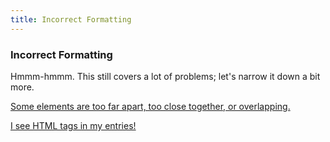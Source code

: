 ```yaml
---
title: Incorrect Formatting
---
```


### Incorrect Formatting

Hmmm-hmmm. This still covers a lot of problems; let's narrow it down a bit more.

[Some elements are too far apart, too close together, or overlapping.](incorrect-spacing.html)

[I see HTML tags in my entries!](entries-display-html.html)
